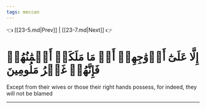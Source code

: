 ```yaml
---
tags: meccan
---
```


👈 [[23-5.md|Prev]] | [[23-7.md|Next]] 👉

# إِلَّا عَلَىٰٓ أَزۡوَٰجِهِمۡ أَوۡ مَا مَلَكَتۡ أَيۡمَٰنُهُمۡ فَإِنَّهُمۡ غَيۡرُ مَلُومِينَ

Except from their wives or those their right hands possess, for indeed, they will not be blamed

---

